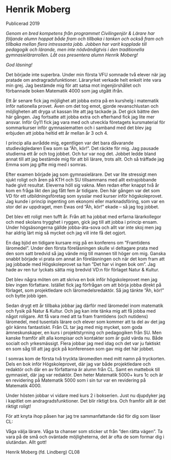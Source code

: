 # Henrik Moberg

<span>Publicerad 2019</span>

_Genom en bred kompetens från programmet Civilingenjör & Lärare har följande alumn hoppat både fram och tillbaka i tanken och också fram och tillbaka mellan flera intressanta jobb. Jobben har varit kopplade till pedagogik och lärande, men inte nödvändigtvis i den traditionella gymnasielärarrollen. Låt oss presentera alumn Henrik Moberg!_

_God läsning!_

Det började inte superbra. Under min första VFU somnade två elever när jag pratade om andragradsfunktioner. Läraryrket verkade helt enkelt inte vara min grej. Jag bestämde mig för att satsa mot ingenjörshållet och förbannade boken Matematik 4000 som jag utgått ifrån.

Ett år senare fick jag möjlighet att jobba extra på en kurshelg i matematik inför nationella provet. Även om det tog emot, gjorde revanschlustan och möjligheten att dryga ut kassan lite att jag tackade ja. Det gick bättre den här gången. Jag fortsatte att jobba extra och efterhand fick jag lite mer ansvar. Inför Gy11 fick jag vara med och utveckla företagets kursmaterial för sommarkurser inför gymnasiematten och i samband med det blev jag erbjuden att jobba heltid ett år mellan år 3 och 4.

I princip alla avrådde mig, egentligen var det bara dåvarande studievägledaren Ewa som sa ”Äh, kör!”. Det räckte för mig. Jag pausade studierna ett år och tog jobbet. Och tur var nog det. Jobbet ledde bland annat till att jag bestämde mig för att bli lärare, trots allt. Och så träffade jag Emma som jag gifte mig med i somras.

Efter examen började jag som gymnasielärare. Det var lite stressigt men sjukt roligt och åren på KTH och SU tillsammans med allt extrajobbande hade givit resultat. Eleverna höll sig vakna. Men redan efter knappt två år kom en fråga likt den jag fått fem år tidigare. Den här gången var det som VD för ett utbildningsföretag som sysslar med kurser inför högskoleprovet. Jag kunde i princip ingenting om ekonomi eller marknadsföring, som var en stor del av uppdraget, men Ewas ord ”Äh, kör!” ekade – så jag tog jobbet.

Det blev ett roligt men tufft år. Från att ha jobbat med erfarna lärarkollegor och med skolans trygghet i ryggen, gick jag till att jobba i princip ensam. Under högsäsongerna gällde jobba-äta-sova och allt var inte skoj men jag har aldrig lärt mig så mycket och jag vill inte få det ogjort.

En dag bjöd en tidigare kursare mig på en konferens om ”Framtidens läromedel”. Under den första föreläsningen skulle vi deltagare prata med den som satt bredvid så jag vände mig till mannen till höger om mig. Ganska snabbt började vi prata om annat än föreläsningen och när det kom fram att jag jobbade med Högskoleprovet sa han ”Det har vi ingen bok om”. Jag hade av ren tur lyckats sätta mig bredvid VD:n för förlaget Natur & Kultur.

Det blev några möten om att skriva en bok inför högskoleprovet men jag blev ingen författare. Istället fick jag förfrågan om att börja jobba direkt på förlaget, som projektledare och läromedelsredaktör. Så jag tänkte ”Äh, kör!” och bytte jobb igen.

Sedan drygt ett år tillbaka jobbar jag därför med läromedel inom matematik och fysik på Natur & Kultur. Och jag kan inte tänka mig att få jobba med något roligare. Att få vara med att ta fram framtidens (och nutidens) läromedel, med tusentals lärare och elever som kommer att ta del av det jag gör känns fantastiskt. Från CL tar jag med mig mycket, som goda ämneskunskaper, en kurs i projektstyrning och pedagogiken från SU. Men kanske framför allt alla kompisar och kontakter som är guld värda nu. Både socialt och yrkesmässigt. Flera jobbar jag med idag och det var ju faktiskt en som såg till att jag gick på konferensen som gav mig det här jobbet.

I somras kom de första två tryckta läromedlen med mitt namn på tryckorten. Dels en bok inför Högskoleprovet, där jag var både projektledare och redaktör och där en av författarna är alumn från CL. Samt en mattebok till gymnasiet, där jag var redaktör. Den heter Matematik 5000+ kurs 1c och är en revidering på Matematik 5000 som i sin tur var en revidering på Matematik 4000.

Under hösten jobbar vi vidare med kurs 2 i bokserien. Just nu djupdyker jag i kapitlet om andragradsfunktioner. Det blir riktigt bra. Och framför allt är det riktigt roligt!

För att knyta ihop påsen har jag tre sammanfattande råd för dig som läser CL:

Våga välja lärare.
Våga ta chanser som sticker ut från ”den rätta vägen”.
Ta vara på de små och oväntade möjligheterna, det är ofta de som formar dig i slutändan.
Allt gott!

Henrik Moberg (fd. Lindberg)
CL08
